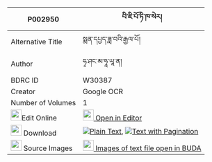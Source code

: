 |P002950|བི་ཇི་པོ་ཏི་ཁ་སེར། 
| --- | --- 
|Alternative Title |སྨན་དཔྱད་ཟླ་བའི་རྒྱལ་པོ།
|Author| ཧྭ་ཤང་མ་ཧཱ་ཡཱ་ན།
|BDRC ID | W30387
|Creator | Google OCR
|Number of Volumes| 1
|<img width="25" src="https://img.icons8.com/color/25/000000/edit-property.png">Edit Online| [<img width="25" src="https://avatars.githubusercontent.com/u/45091458?s=200&v=4"> Open in Editor](http://editor.openpecha.org/P002950)
|<img width="25" src="https://img.icons8.com/fluent/48/000000/download-2.png"/>  Download | [![](https://img.icons8.com/color/20/000000/txt.png)Plain Text](https://github.com/Openpecha/P002950/releases/download/v1/bi_ji_poti_kha_se_ra_plain_P002950.zip), [![](https://img.icons8.com/color/20/000000/txt.png)Text with Pagination](https://github.com/Openpecha/P002950/releases/download/v1/bi_ji_poti_kha_se_ra_pages_P002950.zip)
|<img width="25" src="https://img.icons8.com/plasticine/100/000000/pictures-folder.png"/>  Source Images | [<img width="25" src="https://library.bdrc.io/icons/BUDA-small.svg"> Images of text file open in BUDA](https://library.bdrc.io/show/bdr:W30387)
